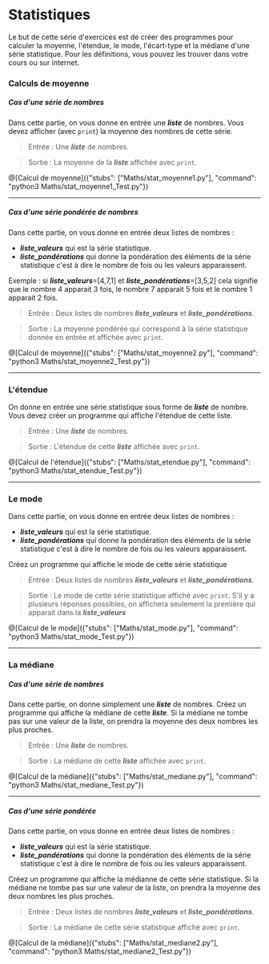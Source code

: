# Statistiques

Le but de cette série d'exercices est de créer des programmes pour calculer la moyenne, l'étendue, le mode, l'écart-type et la médiane d'une série statistique. Pour les définitions, vous pouvez les trouver dans votre cours ou sur internet. 

### Calculs de moyenne

##### Cas d'une série de nombres

Dans cette partie, on vous donne en entrée une ***liste*** de nombres. Vous devez afficher (avec `print`) la moyenne des nombres de cette série.

> Entrée : Une ***liste*** de nombres.

> Sortie : La moyenne de la ***liste*** affichée avec `print`.

@[Calcul de moyenne]({"stubs": ["Maths/stat_moyenne1.py"], "command": "python3 Maths/stat_moyenne1_Test.py"})

---

##### Cas d'une série pondérée de nombres

Dans cette partie, on vous donne en entrée deux listes de nombres : 
+ ***liste_valeurs*** qui est la série statistique.
+ ***liste_pondérations*** qui donne la pondération des éléments de la série statistique c'est à dire le nombre de fois ou les valeurs apparaissent.

Exemple : si ***liste_valeurs***=[4,7,1] et ***liste_pondérations***=[3,5,2] cela signifie que le nombre 4 apparait 3 fois, le nombre 7 apparait 5 fois et le nombre 1 apparait 2 fois.

> Entrée : Deux listes de nombres ***liste_valeurs*** et ***liste_pondérations***.

> Sortie : La moyenne pondérée qui correspond à la série statistique donnée en entrée et affichée avec `print`.


@[Calcul de moyenne]({"stubs": ["Maths/stat_moyenne2.py"], "command": "python3 Maths/stat_moyenne2_Test.py"})

---

### L'étendue

On donne en entrée une série statistique sous forme de ***liste*** de nombre. Vous devez créer un programme qui affiche l'étendue de cette liste.

> Entrée : Une ***liste*** de nombres.

> Sortie : L'étendue de cette ***liste*** affichée avec `print`.


@[Calcul de l'étendue]({"stubs": ["Maths/stat_etendue.py"], "command": "python3 Maths/stat_etendue_Test.py"})

---

### Le mode

Dans cette partie, on vous donne en entrée deux listes de nombres : 
+ ***liste_valeurs*** qui est la série statistique.
+ ***liste_pondérations*** qui donne la pondération des éléments de la série statistique c'est à dire le nombre de fois ou les valeurs apparaissent.

Créez un programme qui affiche le mode de cette série statistique

> Entrée : Deux listes de nombres ***liste_valeurs*** et ***liste_pondérations***.

> Sortie : Le mode de cette série statistique affiché avec `print`. S'il y a plusieurs réponses possibles, on affichera seulement la première qui apparait dans la ***liste_valeurs***

@[Calcul de le mode]({"stubs": ["Maths/stat_mode.py"], "command": "python3 Maths/stat_mode_Test.py"})

---

### La médiane

##### Cas d'une série de nombres

Dans cette partie, on donne simplement une ***liste*** de nombres. Créez un programme qui affiche la médiane de cette ***liste***. Si la médiane ne tombe pas sur une valeur de la liste, on prendra la moyenne des deux nombres les plus proches.

> Entrée : Une ***liste*** de nombres.

> Sortie : La médiane de cette ***liste*** affichée avec `print`.


@[Calcul de la médiane]({"stubs": ["Maths/stat_mediane.py"], "command": "python3 Maths/stat_mediane_Test.py"})

---

##### Cas d'une série pondérée

Dans cette partie, on vous donne en entrée deux listes de nombres : 
+ ***liste_valeurs*** qui est la série statistique.
+ ***liste_pondérations*** qui donne la pondération des éléments de la série statistique c'est à dire le nombre de fois ou les valeurs apparaissent.

Créez un programme qui affiche la médianne de cette série statistique. Si la médiane ne tombe pas sur une valeur de la liste, on prendra la moyenne des deux nombres les plus proches.


> Entrée : Deux listes de nombres ***liste_valeurs*** et ***liste_pondérations***.

> Sortie : La médiane de cette série statistique affiché avec `print`.

@[Calcul de la médiane]({"stubs": ["Maths/stat_mediane2.py"], "command": "python3 Maths/stat_mediane2_Test.py"})
